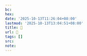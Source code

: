 ```yaml
---
bc:
hex:
date: '2025-10-13T11:26:04+08:00'
lastmod: '2025-10-13T13:04:51+08:00'
title: 󰌻
url: 󰌻
tags: []
src:
note:
---
```

